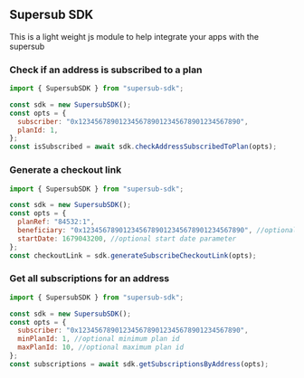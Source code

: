 ## Supersub SDK

This is a light weight js module to help integrate your apps with the supersub

### Check if an address is subscribed to a plan

```js
import { SupersubSDK } from "supersub-sdk";

const sdk = new SupersubSDK();
const opts = {
  subscriber: "0x1234567890123456789012345678901234567890",
  planId: 1,
};
const isSubscribed = await sdk.checkAddressSubscribedToPlan(opts);
```

### Generate a checkout link

```js
import { SupersubSDK } from "supersub-sdk";

const sdk = new SupersubSDK();
const opts = {
  planRef: "84532:1",
  beneficiary: "0x1234567890123456789012345678901234567890", //optional beneficiary of the subscription benefits
  startDate: 1679043200, //optional start date parameter
};
const checkoutLink = sdk.generateSubscribeCheckoutLink(opts);
```

### Get all subscriptions for an address

```js
import { SupersubSDK } from "supersub-sdk";

const sdk = new SupersubSDK();
const opts = {
  subscriber: "0x1234567890123456789012345678901234567890",
  minPlanId: 1, //optional minimum plan id
  maxPlanId: 10, //optional maximum plan id
};
const subscriptions = await sdk.getSubscriptionsByAddress(opts);
```
